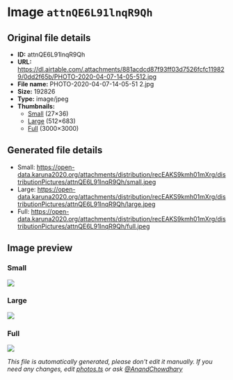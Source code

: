 # Image `attnQE6L91lnqR9Qh`

## Original file details

- **ID:** attnQE6L91lnqR9Qh
- **URL:** https://dl.airtable.com/.attachments/881acdcd87f93ff03d7526fcfc119829/0dd2f65b/PHOTO-2020-04-07-14-05-512.jpg
- **File name:** PHOTO-2020-04-07-14-05-51 2.jpg
- **Size:** 192826
- **Type:** image/jpeg
- **Thumbnails:**
  - [Small](https://dl.airtable.com/.attachmentThumbnails/6a7d2d61ca97be2aed98dd875a780386/44ab78cc) (27×36)
  - [Large](https://dl.airtable.com/.attachmentThumbnails/7c9fbca31fbf1335a8922bac5d807eb2/4e317cd1) (512×683)
  - [Full](https://dl.airtable.com/.attachmentThumbnails/007d262700b544f1f315f0599036c982/6a655437) (3000×3000)

## Generated file details

- Small: https://open-data.karuna2020.org/attachments/distribution/recEAKS9kmh01mXrg/distributionPictures/attnQE6L91lnqR9Qh/small.jpeg
- Large: https://open-data.karuna2020.org/attachments/distribution/recEAKS9kmh01mXrg/distributionPictures/attnQE6L91lnqR9Qh/large.jpeg
- Full: https://open-data.karuna2020.org/attachments/distribution/recEAKS9kmh01mXrg/distributionPictures/attnQE6L91lnqR9Qh/full.jpeg

## Image preview

### Small

![](https://open-data.karuna2020.org/attachments/distribution/recEAKS9kmh01mXrg/distributionPictures/attnQE6L91lnqR9Qh/small.jpeg)

### Large

![](https://open-data.karuna2020.org/attachments/distribution/recEAKS9kmh01mXrg/distributionPictures/attnQE6L91lnqR9Qh/large.jpeg)

### Full

![](https://open-data.karuna2020.org/attachments/distribution/recEAKS9kmh01mXrg/distributionPictures/attnQE6L91lnqR9Qh/full.jpeg)

_This file is automatically generated, please don't edit it manually. If you need any changes, edit [photos.ts](/photos.ts) or ask [@AnandChowdhary](https://github.com/AnandChowdhary)_

